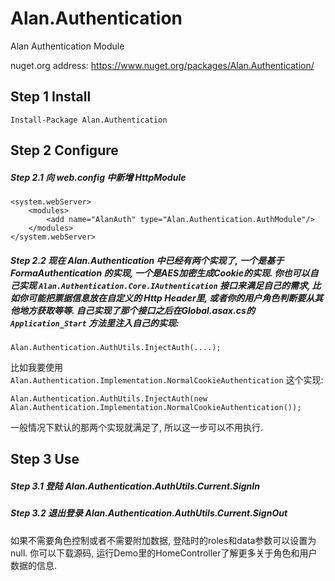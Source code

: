 # Alan.Authentication
Alan Authentication Module

nuget.org address: https://www.nuget.org/packages/Alan.Authentication/

## Step 1 Install
	
	Install-Package Alan.Authentication 

## Step 2 Configure

##### Step 2.1 向 web.config 中新增 HttpModule

	<system.webServer>
		<modules>
			<add name="AlanAuth" type="Alan.Authentication.AuthModule"/>
		</modules>
	</system.webServer>

##### Step 2.2 现在 Alan.Authentication 中已经有两个实现了, 一个是基于FormaAuthentication 的实现, 一个是AES加密生成Cookie的实现. 你也可以自己实现 `Alan.Authentication.Core.IAuthentication` 接口来满足自己的需求, 比如你可能把票据信息放在自定义的 Http Header里, 或者你的用户角色判断要从其他地方获取等等. 自己实现了那个接口之后在Global.asax.cs的 `Application_Start` 方法里注入自己的实现:
	
	Alan.Authentication.AuthUtils.InjectAuth(....);

比如我要使用 `Alan.Authentication.Implementation.NormalCookieAuthentication` 这个实现: 

	Alan.Authentication.AuthUtils.InjectAuth(new Alan.Authentication.Implementation.NormalCookieAuthentication());

一般情况下默认的那两个实现就满足了, 所以这一步可以不用执行.

## Step 3 Use

##### Step 3.1 登陆 Alan.Authentication.AuthUtils.Current.SignIn
##### Step 3.2 退出登录 Alan.Authentication.AuthUtils.Current.SignOut

如果不需要角色控制或者不需要附加数据, 登陆时的roles和data参数可以设置为null.
你可以下载源码, 运行Demo里的HomeController了解更多关于角色和用户数据的信息.

